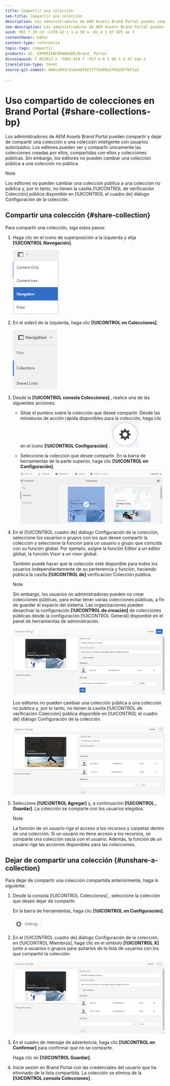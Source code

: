 ```yaml
---
title: Compartir una colección
seo-title: Compartir una colección
description: Los administradores de AEM Assets Brand Portal pueden compartir y dejar de compartir una colección o una colección inteligente con usuarios autorizados. Los editores pueden ver y compartir únicamente las colecciones creadas por ellos, compartidas con ellos y colecciones públicas.
seo-description: Los administradores de AEM Assets Brand Portal pueden compartir y dejar de compartir una colección o una colección inteligente con usuarios autorizados. Los editores pueden ver y compartir únicamente las colecciones creadas por ellos, compartidas con ellos y colecciones públicas.
uuid: 965 f 39 cd -1378-42 c 1-a 58 a -01 e 1 bf 825 aa 3
contentOwner: bdhar
content-type: referencia
topic-tags: compartir
products: SG_ EXPERIENCEMANAGER/Brand_ Portal
discoiquuid: f 053013 e -5981-419 f -927 e-b 5 bb 1 d 47 eae 2
translation-type: tm+mt
source-git-commit: 068ce845c51de48fb677f7bd09a2f6d20ff6f1a5

---
```



# Uso compartido de colecciones en Brand Portal {#share-collections-bp}

Los administradores de AEM Assets Brand Portal pueden compartir y dejar de compartir una colección o una colección inteligente con usuarios autorizados. Los editores pueden ver y compartir únicamente las colecciones creadas por ellos, compartidas con ellos y colecciones públicas. Sin embargo, los editores no pueden cambiar una colección pública a una colección no pública.

>[!NOTE]
>
>Los editores no pueden cambiar una colección pública a una colección no pública y, por lo tanto, no tienen la casilla [!UICONTROL de verificación Colección] pública disponible en [!UICONTROL el cuadro de] diálogo Configuración de la colección.

## Compartir una colección {#share-collection}

Para compartir una colección, siga estos pasos:

1. Haga clic en el icono de superposición a la izquierda y elija **[!UICONTROL Navegación]**.

   ![](assets/contenttree-1.png)

2. En el sideril de la izquierda, haga clic **[!UICONTROL en Colecciones]**.

   ![](assets/access_collections.png)

3. Desde la **[!UICONTROL consola Colecciones]** , realice una de las siguientes acciones:

   * Sitúe el puntero sobre la colección que desee compartir. Desde las miniaturas de acción rápida disponibles para la colección, haga clic en el icono **[!UICONTROL Configuración]** .
   ![](assets/settings_thumbnail.png)

   * Seleccione la colección que desee compartir. En la barra de herramientas de la parte superior, haga clic **[!UICONTROL en Configuración]**.
   ![](assets/collection-sharing.png)

4. En el [!UICONTROL cuadro de] diálogo Configuración de la colección, seleccione los usuarios o grupos con los que desee compartir la colección y seleccione la función para un usuario o grupo que coincida con su función global. Por ejemplo, asigne la función Editor a un editor global, la función Visor a un visor global.

   También puede hacer que la colección esté disponible para todos los usuarios independientemente de su pertenencia y función, haciendo pública la casilla **[!UICONTROL de]** verificación Colección pública.

   >[!NOTE]
   >
   >Sin embargo, los usuarios no administradores pueden no crear colecciones públicas, para evitar tener varias colecciones públicas, a fin de guardar el espacio del sistema. Las organizaciones pueden desactivar la configuración **[!UICONTROL de creación]** de colecciones públicas desde la configuración [!UICONTROL General] disponible en el panel de herramientas de administración.

   ![](assets/collection_sharingadduser.png)

   Los editores no pueden cambiar una colección pública a una colección no pública y, por lo tanto, no tienen la casilla [!UICONTROL de verificación Colección] pública disponible en [!UICONTROL el cuadro de] diálogo Configuración de la colección.

   ![](assets/collection-setting-editor.png)

5. Seleccione **[!UICONTROL Agregar]** y, a continuación **[!UICONTROL , Guardar]**. La colección se comparte con los usuarios elegidos.

   >[!NOTE]
   >
   >La función de un usuario rige el acceso a los recursos y carpetas dentro de una colección. Si un usuario no tiene acceso a los recursos, se comparte una colección vacía con el usuario. Además, la función de un usuario rige las acciones disponibles para las colecciones.

## Dejar de compartir una colección {#unshare-a-collection}

Para dejar de compartir una colección compartida anteriormente, haga lo siguiente:

1. Desde la consola [!UICONTROL Colecciones] , seleccione la colección que desee dejar de compartir.

   En la barra de herramientas, haga clic **[!UICONTROL en Configuración]**.

   ![](assets/collection_settings.png)

2. En el [!UICONTROL cuadro de] diálogo Configuración de la colección, en [!UICONTROL Miembros], haga clic en el símbolo **[!UICONTROL X]** junto a usuarios o grupos para quitarlos de la lista de usuarios con los que compartió la colección.

   ![](assets/unshare_collection.png)

3. En el cuadro de mensaje de advertencia, haga clic **[!UICONTROL en Confirmar]** para confirmar que no se comparte.

   Haga clic en **[!UICONTROL Guardar]**.

4. Inicie sesión en Brand Portal con las credenciales del usuario que ha eliminado de la lista compartida. La colección se elimina de la **[!UICONTROL consola Colecciones]** .
